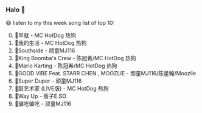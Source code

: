 

### Halo 👋

😄 listen to my this week song list of top 10:

0. 🌈早就 - MC HotDog 热狗
1. 🌈我的生活 - MC HotDog 热狗
2. 🌈Southside - 顽童MJ116
3. 🌈King Boomba's Crew - 陈冠希/MC HotDog 热狗
4. 🌈Mario Karting - 陈冠希/MC HotDog 热狗
5. 🌈GOOD VIBE Feat. STARR CHEN , MOOZLIE - 顽童MJ116/陈星翰/Moozlie
6. 🌈Super Duper - 顽童MJ116
7. 🌈脏艺术家 (LIVE版) - MC HotDog 热狗
8. 🌈Way Up - 瘦子E.SO
9. 🌈骗吃骗吃 - 顽童MJ116

